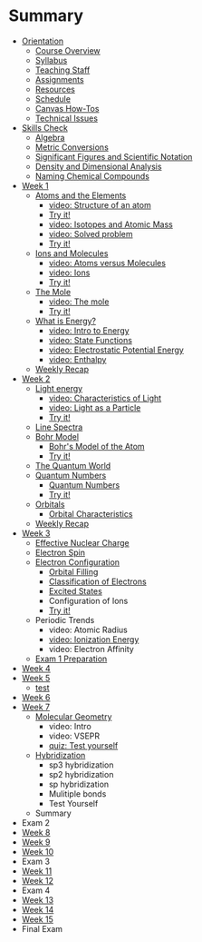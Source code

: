 # Summary

* [Orientation](README.md)
  * [Course Overview](administration/course-overview.md)
  * [Syllabus](administration/syllabus.md)
  * [Teaching Staff](teaching-staff.md)
  * [Assignments](assignments.md)
  * [Resources](resources.md)
  * [Schedule](schedule.md)
  * [Canvas How-Tos](canvas-how-tos.md)
  * [Technical Issues](technical-issues.md)
* [Skills Check](skills-check.md)
  * [Algebra](algebra.md)
  * [Metric Conversions](metric-conversions.md)
  * [Significant Figures and Scientific Notation](significant-figures-and-scientific-notation.md)
  * [Density and Dimensional Analysis](density-and-dimensional-analysis.md)
  * [Naming Chemical Compounds](chemical-nomenclature.md)
* [Week 1](lesson-1.md)
  * [Atoms and the Elements](lesson-1/lesson-11.md)
    * [video: Structure of an atom](lesson-1/lesson-11/structure-of-an-atom.md)
    * [Try it!](lesson-1/lesson-11/quiz-test-yourself.md)
    * [video: Isotopes and Atomic Mass](lesson-1/lesson-11/isotope-abundance/video-overview.md)
    * [video: Solved problem](lesson-1/lesson-11/isotope-abundance/video-solved-problem.md)
    * [Try it!](lesson-1/lesson-11/isotope-abundance/try-it.md)
  * [Ions and Molecules](lesson-1/lesson-11/ions-and-molecules.md)
    * [video: Atoms versus Molecules](lesson-1/lesson-11/ions-and-molecules/molecules.md)
    * [video: Ions](lesson-1/lesson-11/ions-and-molecules/video-ions.md)
    * [Try it!](lesson-1/lesson-11/ions-and-molecules/try-it.md)
  * [The Mole](lesson-1/the-mole.md)
    * [video: The mole](lesson-1/video-1.md)
    * [Try it!](lesson-1/test-yourself.md)
  * [What is Energy?](lesson-1/intro-to-energy.md)
    * [video: Intro to Energy](lesson-1/intro-to-energy/video-energy.md)
    * [video: State Functions](lesson-1/intro-to-energy/video-state-functions.md)
    * [video: Electrostatic Potential Energy](lesson-1/intro-to-energy/video-electrostatic-potential-energy.md)
    * [video: Enthalpy](lesson-1/intro-to-energy/enthalpy.md)
  * [Weekly Recap](lesson-1/weekly-recap.md)
* [Week 2](lesson-2.md)
  * [Light energy](lesson-1/light-energy.md)
    * [video: Characteristics of Light](lesson-1/light-energy/video-light-energy.md)
    * [video: Light as a Particle](lesson-1/light-energy/video-light-as-a-particle.md)
    * [Try it!](lesson-1/light-energy/try-it.md)
  * [Line Spectra](lesson-1/line-spectra.md)
  * [Bohr Model](lesson-1/bohr-model.md)
    * [Bohr's Model of the Atom](lesson-1/bohr-model/bohrs-model-of-the-atom.md)
    * [Try it!](lesson-1/bohr-model/bohr-model-calculations.md)
  * [The Quantum World](lesson-1/the-quantum-world.md)
  * [Quantum Numbers](lesson-2/quantum-numbers.md)
    * [Quantum Numbers](lesson-2/quantum-numbers/quantum-numbers.md)
    * [Try it!](lesson-2/quantum-numbers/quantum-number-practice.md)
  * [Orbitals](lesson-1/orbitals.md)
    * [Orbital Characteristics](lesson-1/orbitals/orbital-characteristics.md)
  * [Weekly Recap](lesson-2/weekly-recap.md)
* [Week 3](lesson-3.md)
  * [Effective Nuclear Charge](effective-nuclear-charge.md)
  * [Electron Spin](electron-spin.md)
  * [Electron Configuration](lesson-3/electron-configuration.md)
    * [Orbital Filling](lesson-3/electron-configuration/orbital-filling.md)
    * [Classification of Electrons](lesson-3/electron-configuration/classification-of-electrons.md)
    * [Excited States](lesson-3/electron-configuration/excited-states.md)
    * Configuration of Ions
    * [Try it!](lesson-3/electron-configuration/try-it.md)
  * Periodic Trends
    * video: Atomic Radius
    * [video: Ionization Energy](lesson-3/video-ionization-energt.md)
    * video: Electron Affinity
  * [Exam 1 Preparation](exam-1.md)
* [Week 4](week-4.md)
* [Week 5](week-5.md)
  * [test](test.md)
* [Week 6](week-6.md)
* [Week 7](week-7.md)
  * [Molecular Geometry](lesson-1/molecular-geometry.md)
    * video: Intro
    * video: VSEPR
    * [quiz: Test yourself](lesson-1/molecular-geometry/quiz-check-yourself.md)
  * [Hybridization](lesson-1/hybridization.md)
    * sp3 hybridization
    * sp2 hybridization
    * sp hybridization
    * Mulitiple bonds
    * Test Yourself
  * Summary
* Exam 2
* [Week 8](week-8.md)
* [Week 9](week-9.md)
* [Week 10](week-10.md)
* Exam 3
* [Week 11](week-11.md)
* [Week 12](week-12.md)
* Exam 4
* [Week 13](week-13.md)
* [Week 14](week-14.md)
* [Week 15](week-15.md)
* Final Exam

